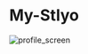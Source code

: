 # My-Stlyo
![profile_screen](https://user-images.githubusercontent.com/33414552/122670915-fb5db000-d1e1-11eb-93c6-bcf0864dc121.png)

